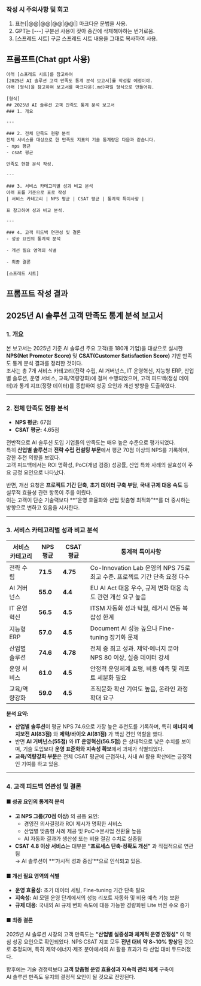 ### 작성 시 주의사항 및 회고
1. 표는[|@@|@@|@@|@@|] 마크다운 문법을 사용.
2. GPT는 [---] 구분선 사용이 잦아 중간에 삭제해야하는 번거로움.
3. [스프레드 시트] 구글 스프레드 시트 내용을 그대로 복사하여 사용.

## 프롬프트(Chat gpt 사용)
```
아래 [스프레드 시트]를 참고하여
[2025년 AI 솔루션 고객 만족도 통계 분석 보고서]를 작성할 예정이야.
아래 [형식]을 참고하여 보고서를 마크다운(.md)파일 형식으로 만들어줘.

[형식]
## 2025년 AI 솔루션 고객 만족도 통계 분석 보고서    
### 1. 개요

---

### 2. 전체 만족도 현황 분석
전체 서비스를 대상으로 한 만족도 지표의 기술 통계량은 다음과 같습니다.
- nps 평균
- csat 평균

만족도 현황 분석 작성.

---

### 3. 서비스 카테고리별 성과 비교 분석
아래 표를 기준으로 표로 작성
| 서비스 카테고리 | NPS 평균 | CSAT 평균 | 통계적 특이사항 |

표 참고하여 성과 비교 분석.

---

### 4. 고객 피드백 연관성 및 결론
- 성공 요인의 통계적 분석

- 개선 필요 영역의 식별

- 최종 결론

[스프레드 시트]
```

## 프롬프트 작성 결과
## 2025년 AI 솔루션 고객 만족도 통계 분석 보고서

### 1. 개요

본 보고서는 2025년 기준 AI 솔루션 주요 고객(총 180개 기업)을 대상으로 실시한 **NPS(Net Promoter Score)** 및 **CSAT(Customer Satisfaction Score)** 기반 만족도 통계 분석 결과를 정리한 것이다.  
조사는 총 7개 서비스 카테고리(전략 수립, AI 거버넌스, IT 운영혁신, 지능형 ERP, 산업별 솔루션, 운영 서비스, 교육/역량강화)에 걸쳐 수행되었으며, 고객 피드백(정성 데이터)과 통계 지표(정량 데이터)를 종합하여 성공 요인과 개선 방향을 도출하였다.

---

### 2. 전체 만족도 현황 분석

- **NPS 평균:** 67점  
- **CSAT 평균:** 4.65점  

전반적으로 AI 솔루션 도입 기업들의 만족도는 매우 높은 수준으로 평가되었다.  
특히 **산업별 솔루션**과 **전략 수립 컨설팅 부문**에서 평균 70점 이상의 NPS를 기록하며, 강한 추천 의향을 보였다.  
고객 피드백에서는 ROI 명확성, PoC(개념 검증) 성공률, 산업 특화 사례의 실효성이 주요 긍정 요인으로 나타났다.  

반면, 개선 요청은 **프로젝트 기간 단축**, **초기 데이터 구축 부담**, **국내 규제 대응 속도** 등 실무적 효율성 관련 항목이 주를 이뤘다.  
이는 고객이 단순 기술력보다 **“운영 효율화와 산업 맞춤형 최적화”**를 더 중시하는 방향으로 변하고 있음을 시사한다.

---

### 3. 서비스 카테고리별 성과 비교 분석

| 서비스 카테고리 | NPS 평균 | CSAT 평균 | 통계적 특이사항 |
|------------------|-----------|------------|------------------|
| 전략 수립 | **71.5** | **4.75** | Co-Innovation Lab 운영의 NPS 75로 최고 수준. 프로젝트 기간 단축 요청 다수 |
| AI 거버넌스 | **55.0** | **4.4** | EU AI Act 대응 우수, 규제 변화 대응 속도 관련 개선 요구 높음 |
| IT 운영혁신 | **56.5** | **4.5** | ITSM 자동화 성과 탁월, 레거시 연동 복잡성 한계 |
| 지능형 ERP | **57.0** | **4.5** | Document AI 성능 높으나 Fine-tuning 장기화 문제 |
| 산업별 솔루션 | **74.6** | **4.78** | 전체 중 최고 성과. 제약·에너지 분야 NPS 80 이상, 실증 데이터 강세 |
| 운영 서비스 | **61.0** | **4.5** | 안정적 운영체계 호평, 비용 예측 및 리포트 세분화 필요 |
| 교육/역량강화 | **59.0** | **4.5** | 조직문화 확산 기여도 높음, 온라인 과정 확대 요구 |

**분석 요약:**  
- **산업별 솔루션**이 평균 NPS 74.6으로 가장 높은 추천도를 기록하며, 특히 **에너지 예지보전 AI(83점)** 와 **제약/바이오 AI(81점)** 가 핵심 견인 역할을 했다.  
- 반면 **AI 거버넌스(55점)** 와 **IT 운영혁신(56.5점)** 은 상대적으로 낮은 수치를 보이며, 기술 도입보다 **운영 표준화와 지속성 확보**에서 과제가 식별되었다.  
- **교육/역량강화 부문**은 전체 CSAT 평균에 근접하나, 사내 AI 활용 확산에는 긍정적인 기여를 하고 있음.

---

### 4. 고객 피드백 연관성 및 결론

#### ■ 성공 요인의 통계적 분석
- **고 NPS 그룹(70점 이상)** 의 공통 요인:
  - 경영진 의사결정과 ROI 제시가 명확한 서비스
  - 산업별 맞춤형 사례 제공 및 PoC→본사업 전환율 높음
  - AI 자동화 결과가 생산성 또는 비용 절감 수치로 실증됨
- **CSAT 4.8 이상 서비스**는 대부분 **“프로세스 단축·정확도 개선”** 과 직접적으로 연관됨  
  → AI 솔루션이 **‘가시적 성과 중심’**으로 인식되고 있음.

#### ■ 개선 필요 영역의 식별
- **운영 효율성:** 초기 데이터 세팅, Fine-tuning 기간 단축 필요  
- **지속성:** AI 모델 운영 단계에서의 성능 리포트 자동화 및 비용 예측 기능 보완  
- **규제 대응:** 국내외 AI 규제 변화 속도에 대응 가능한 경량화된 Lite 버전 수요 증가

#### ■ 최종 결론
2025년 AI 솔루션 시장의 고객 만족도는 **“산업별 실증성과 체계적 운영 안정성”** 이 핵심 성공 요인으로 확인되었다. NPS·CSAT 지표 모두 **전년 대비 약 8~10% 향상**된 것으로 추정되며, 특히 제약·에너지·제조 분야에서의 AI 활용 효과가 타 산업 대비 두드러졌다.  

향후에는 기술 경쟁력보다 **고객 맞춤형 운영 효율성과 지속적 관리 체계** 구축이  
AI 솔루션 만족도 유지의 결정적 요인이 될 것으로 전망된다.
